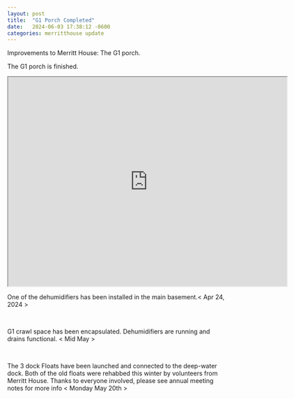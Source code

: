 ```yaml
---
layout: post
title:  "G1 Porch Completed"
date:   2024-06-03 17:38:12 -0600
categories: merritthouse update
---
```



<p> Improvements to Merritt House: The G1 porch.</p>

<p> The G1 porch is finished.</p>

<iframe src="https://drive.google.com/file/d/1tNAsSPOURsK8Gv77LlLbvqTy6if-gXzB/preview" width="640" height="480" allow="autoplay"></iframe>
<br>

<p>One of the dehumidifiers has been installed in the main basement.< Apr 24, 2024 ></p>
<br>
<p>G1 crawl space has been encapsulated. Dehumidifiers are running and drains functional. < Mid May ></p>
<br>
<p>The 3 dock Floats have been launched and connected to the deep-water dock.  Both of the old floats were rehabbed this winter by volunteers from Merritt House.  Thanks to everyone involved,  please see annual meeting notes for more info  < Monday May 20th ></p>